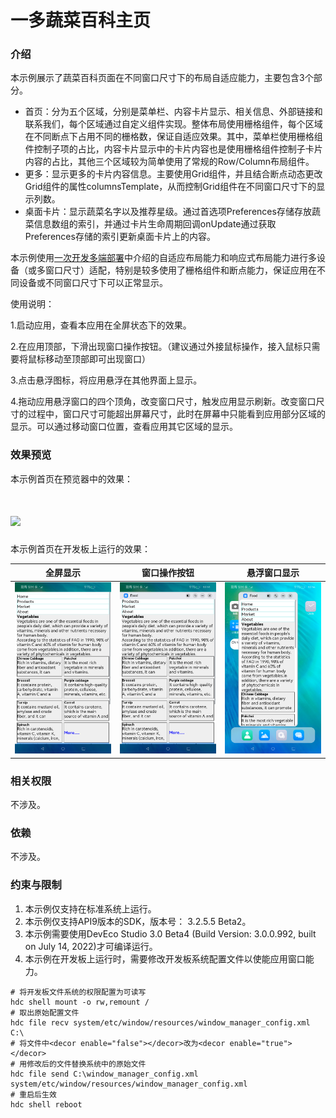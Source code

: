 # 一多蔬菜百科主页

### 介绍

本示例展示了蔬菜百科页面在不同窗口尺寸下的布局自适应能力，主要包含3个部分。

- 首页：分为五个区域，分别是菜单栏、内容卡片显示、相关信息、外部链接和联系我们，每个区域通过自定义组件实现。整体布局使用栅格组件，每个区域在不同断点下占用不同的栅格数，保证自适应效果。其中，菜单栏使用栅格组件控制子项的占比，内容卡片显示中的卡片内容也是使用栅格组件控制子卡片内容的占比，其他三个区域较为简单使用了常规的Row/Column布局组件。
- 更多：显示更多的卡片内容信息。主要使用Grid组件，并且结合断点动态更改Grid组件的属性columnsTemplate，从而控制Grid组件在不同窗口尺寸下的显示列数。
- 桌面卡片：显示蔬菜名字以及推荐星级。通过首选项Preferences存储存放蔬菜信息数组的索引，并通过卡片生命周期回调onUpdate通过获取Preferences存储的索引更新桌面卡片上的内容。

本示例使用[一次开发多端部署](https://gitee.com/openharmony/docs/tree/master/zh-cn/application-dev/key-features/multi-device-app-dev)中介绍的自适应布局能力和响应式布局能力进行多设备（或多窗口尺寸）适配，特别是较多使用了栅格组件和断点能力，保证应用在不同设备或不同窗口尺寸下可以正常显示。

使用说明：

1.启动应用，查看本应用在全屏状态下的效果。

2.在应用顶部，下滑出现窗口操作按钮。（建议通过外接鼠标操作，接入鼠标只需要将鼠标移动至顶部即可出现窗口）

3.点击悬浮图标，将应用悬浮在其他界面上显示。

4.拖动应用悬浮窗口的四个顶角，改变窗口尺寸，触发应用显示刷新。改变窗口尺寸的过程中，窗口尺寸可能超出屏幕尺寸，此时在屏幕中只能看到应用部分区域的显示。可以通过移动窗口位置，查看应用其它区域的显示。

### 效果预览

本示例首页在预览器中的效果：

![](screenshots/devices/preview.gif)
=======
本示例首页在开发板上运行的效果：

| 全屏显示                          | 窗口操作按钮                      | 悬浮窗口显示                      |
| --------------------------------- | --------------------------------- | --------------------------------- |
| ![](screenshots/devices/img1.png) | ![](screenshots/devices/img2.png) | ![](screenshots/devices/img3.png) |

### 相关权限

不涉及。

### 依赖

不涉及。


### 约束与限制

1. 本示例仅支持在标准系统上运行。
2. 本示例仅支持API9版本的SDK，版本号： 3.2.5.5 Beta2。
3. 本示例需要使用DevEco Studio 3.0 Beta4 (Build Version: 3.0.0.992, built on July 14, 2022)才可编译运行。
4. 本示例在开发板上运行时，需要修改开发板系统配置文件以使能应用窗口能力。

```shell
# 将开发板文件系统的权限配置为可读写
hdc shell mount -o rw,remount /
# 取出原始配置文件
hdc file recv system/etc/window/resources/window_manager_config.xml C:\
# 将文件中<decor enable="false"></decor>改为<decor enable="true"></decor>
# 用修改后的文件替换系统中的原始文件
hdc file send C:\window_manager_config.xml system/etc/window/resources/window_manager_config.xml
# 重启后生效
hdc shell reboot
```

